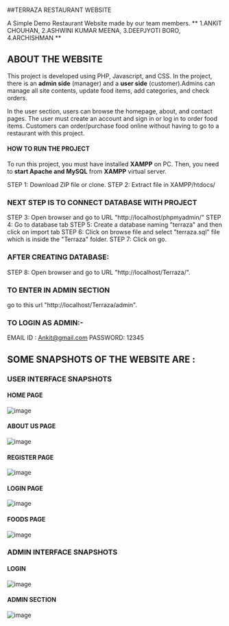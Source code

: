 ##TERRAZA RESTAURANT WEBSITE 

A Simple Demo Restaurant Website made by our team members.
**
1.ANKIT CHOUHAN,
2.ASHWINI KUMAR MEENA,
3.DEEPJYOTI BORO,
4.ARCHISHMAN
**

## ABOUT THE WEBSITE
This project is developed using PHP, Javascript, and CSS. In the project, there is an **admin side** (manager) and a **user side** (customer).Admins can manage all site contents, update food items, add categories, and check orders.

In the user section, users can browse the homepage, about, and contact pages. The user must create an account and sign in or log in to order food items. Customers can order/purchase food online without having to go to a restaurant with this project.


#### HOW TO RUN THE PROJECT
To run this project, you must have installed **XAMPP** on PC.
Then, you need to **start Apache and MySQL** from **XAMPP** virtual server.

STEP 1: Download ZIP file or clone.
STEP 2: Extract file in XAMPP/htdocs/

### NEXT STEP IS TO CONNECT DATABASE WITH PROJECT
STEP 3: Open browser and go to URL "http://localhost/phpmyadmin/"
STEP 4: Go to database tab
STEP 5: Create a database naming "terraza" and then click on import tab
STEP 6: Click on browse file and select "terraza.sql" file which is inside the "Terraza" folder.
STEP 7: Click on go.

### AFTER CREATING DATABASE:
STEP 8: Open browser and go to URL "http://localhost/Terraza/".

### TO ENTER IN ADMIN SECTION

go to this url "http://localhost/Terraza/admin".

### TO LOGIN AS ADMIN:-
EMAIL ID : Ankit@gmail.com
PASSWORD: 12345


## SOME SNAPSHOTS OF THE WEBSITE ARE : 

### USER INTERFACE SNAPSHOTS
#### HOME PAGE
![image](https://user-images.githubusercontent.com/78903052/201092391-92786b57-6b85-4e16-809c-b70a50841122.png)

#### ABOUT US PAGE
![image](https://user-images.githubusercontent.com/78903052/201093488-75729075-abfd-4a51-81a5-4300fb13fc77.png)

#### REGISTER PAGE
![image](https://user-images.githubusercontent.com/78903052/201093733-67fe16a2-2e11-4210-815b-471631655601.png)

#### LOGIN PAGE
![image](https://user-images.githubusercontent.com/78903052/201093814-8b9794d4-4312-4656-87be-ee6ba7fb3b1c.png)

#### FOODS PAGE
![image](https://user-images.githubusercontent.com/78903052/201094224-c1d519e1-efc6-4c6a-9237-8878c351b1b8.png)

### ADMIN INTERFACE SNAPSHOTS

#### LOGIN 
![image](https://user-images.githubusercontent.com/78903052/201094954-2d4fe39f-171c-46e6-94ab-348727b7cebe.png)

#### ADMIN SECTION
![image](https://user-images.githubusercontent.com/78903052/201094784-550e23bd-ef4f-4541-8b88-5c94201a6a7b.png)
